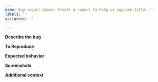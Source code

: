 ```yaml
---
name: Bug report about: Create a report to help us improve title: ''
labels: ''
assignees: ''

---
```


**Describe the bug**
<!-- A clear and concise description of what the bug is. -->

**To Reproduce**
<!-- Write steps to reproduce the behavior. -->

**Expected behavior**
<!-- A clear and concise description of what you expected to happen. -->

**Screenshots**
<!-- If applicable, add screenshots to help explain your problem. -->

**Additional context**
<!-- Add any other context about the problem here. This can be blank. -->
